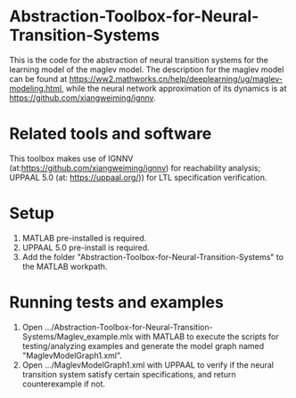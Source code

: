 # Abstraction-Toolbox-for-Neural-Transition-Systems
This is the code for the abstraction of neural transition systems for the learning model of the maglev model. The description for the maglev model can be found at https://ww2.mathworks.cn/help/deeplearning/ug/maglev-modeling.html, while the neural network approximation of its dynamics is at https://github.com/xiangweiming/ignnv.

# Related tools and software
This toolbox makes use of IGNNV (at:https://github.com/xiangweiming/ignnv) for reachability analysis; UPPAAL 5.0 (at: https://uppaal.org/)) for LTL specification verification.

# Setup
1. MATLAB pre-installed is required.
2. UPPAAL 5.0 pre-install is required.
3. Add the folder "Abstraction-Toolbox-for-Neural-Transition-Systems" to the MATLAB workpath.

# Running tests and examples

1. Open .../Abstraction-Toolbox-for-Neural-Transition-Systems/Maglev_example.mlx with MATLAB to execute the scripts for testing/analyzing examples and generate the model graph named "MaglevModelGraph1.xml".
2. Open .../MaglevModelGraph1.xml with UPPAAL to verify if the neural transition system satisfy certain specifications, and return counterexample if not.
